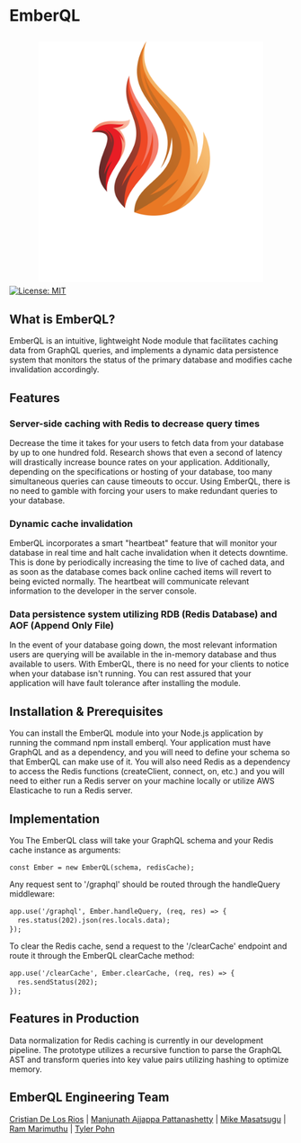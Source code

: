 # EmberQL

<p align="center"><img src="https://raw.githubusercontent.com/oslabs-beta/EmberQL/dev/demo/client/components/assets/icon.png
" width='400' style="margin-top: 10px; margin-bottom: -10px;"></p>

[![License: MIT](https://img.shields.io/badge/License-MIT-yellow.svg)](https://github.com/oslabs-beta/EmberQL/blob/dev/LICENSE)
## What is EmberQL?

EmberQL is an intuitive, lightweight Node module that facilitates caching data from GraphQL queries, and implements a dynamic data persistence system that monitors the status of the primary database and modifies cache invalidation accordingly.
## Features

 ### Server-side caching with Redis to decrease query times
 Decrease the time it takes for your users to fetch data from your database by up to one hundred fold. Research shows that even a second of latency will drastically increase bounce rates on your application. Additionally, depending on the specifications or hosting of your database, too many simultaneous queries can cause timeouts to occur. Using EmberQL, there is no need to gamble with forcing your users to make redundant queries to your database.
 
 ### Dynamic cache invalidation
 EmberQL incorporates a smart "heartbeat" feature that will monitor your database in real time and halt cache invalidation when it detects downtime. This is done by periodically increasing the time to live of cached data, and as soon as the database comes back online cached items will revert to being evicted normally. The heartbeat will communicate relevant information to the developer in the server console. 
 
 
 ### Data persistence system utilizing **RDB** (Redis Database) and **AOF** (Append Only File)
 In the event of your database going down, the most relevant information users are querying will be available in the in-memory database and thus available to users. With EmberQL, there is no need for your clients to notice when your database isn't running. You can rest assured that your application will have fault tolerance after installing the module. 
 
## Installation & Prerequisites
You can install the EmberQL module into your Node.js application by running the command npm install emberql. Your application must have GraphQL and as a dependency, and you will need to define your schema so that EmberQL can make use of it. You will also need Redis as a dependency to access the Redis functions (createClient, connect, on, etc.) and you will need to either run a Redis server on your machine locally or utilize AWS Elasticache to run a Redis server. 
## Implementation
You
The EmberQL class will take your GraphQL schema and your Redis cache instance as arguments:
```
const Ember = new EmberQL(schema, redisCache);
```
Any request sent to '/graphql' should be routed through the handleQuery middleware:
```
app.use('/graphql', Ember.handleQuery, (req, res) => {
  res.status(202).json(res.locals.data);
});
```
To clear the Redis cache, send a request to the '/clearCache' endpoint and route it through the EmberQL clearCache method:
```
app.use('/clearCache', Ember.clearCache, (req, res) => {
  res.sendStatus(202);
});
```
## Features in Production
Data normalization for Redis caching is currently in our development pipeline. The prototype utilizes a recursive function to parse the GraphQL AST and transform queries into key value pairs utilizing hashing to optimize memory. 

## EmberQL Engineering Team

[Cristian De Los Rios](https://github.com/Cristian-DeLosRios) | 
[Manjunath Ajjappa Pattanashetty](https://github.com/manjunathap85) | 
[Mike Masatsugu](https://github.com/mikemasatsugu) | 
[Ram Marimuthu](https://github.com/rammarimuthu) | 
[Tyler Pohn](https://github.com/tylerpohn)
